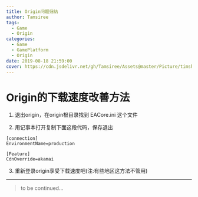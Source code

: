 ```yaml
---
title: Origin问题归纳
author: Tamsiree
tags:
  - Game
  - Origin
categories:
  - Game
  - GamePlatform
  - Origin
date: 2019-08-18 21:59:00
cover: https://cdn.jsdelivr.net/gh/Tamsiree/Assets@master/Picture/timshowrqg.jpeg
---
```

# Origin的下载速度改善方法
1. 退出origin，在origin根目录找到 EACore.ini 这个文件  

2. 用记事本打开复制下面这段代码，保存退出

```
[connection]
EnvironmentName=production

[Feature]
CdnOverride=akamai
```

3. 重新登录origin享受下载速度吧(注:有些地区这方法不管用)


---
> to be continued...